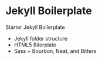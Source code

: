 # Jekyll Boilerplate
Starter Jekyll Boilerplate
- Jekyll folder structure
- HTML5 Bilerplate
- Sass + Bourbon, Neat, and Bitters
